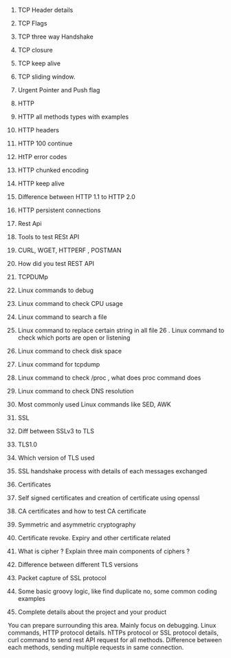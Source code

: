 1. TCP Header details
2. TCP Flags
3. TCP three way Handshake 
4. TCP closure 
5. TCP keep alive 
6. TCP sliding window. 











7. Urgent Pointer and Push flag 

8. HTTP
9. HTTP all methods types with examples 
10. HTTP headers 
11. HTTP 100 continue 
12. HtTP error codes 
13. HTTP chunked encoding 
14. HTTP keep alive 
15.  Difference between HTTP 1.1 to HTTP 2.0
16. HTTP persistent connections 


17. Rest Api
18. Tools to test RESt API
19. CURL, WGET, HTTPERF , POSTMAN
20. How did you test REST API

21. TCPDUMp
22. Linux commands to debug 
23. Linux command to check CPU usage 
24. Linux command to search a file 
25. Linux command to replace certain string in all file
26 . Linux command to check which ports are open or listening 
27. Linux command to check disk space 
28. Linux command for tcpdump 
29. Linux command to check /proc , what does proc command does 
30. Linux command to check DNS resolution 
31. Most commonly used Linux commands like SED, AWK

32. SSL
33. Diff between SSLv3 to TLS
34. TLS1.0 
35. Which version of TLS used
36. SSL handshake process with details of each messages exchanged 
36. Certificates 
37. Self signed certificates and creation of certificate using openssl 
38. CA certificates and how to test CA certificate 
39. Symmetric and asymmetric cryptography 
40. Certificate revoke. Expiry and other certificate related 
41. What is cipher ? Explain three main components of ciphers ? 
42. Difference between different TLS versions 
43. Packet capture of SSL protocol 
44. Some basic groovy logic, like find duplicate no, some common coding examples 
45. Complete details about the project and your product 

You can prepare surrounding this area. Mainly focus on debugging. Linux commands, HTTP protocol details. hTTPs protocol or SSL protocol details, curl command to send rest API request for all methods. Difference between each methods, sending multiple requests in same connection. 


